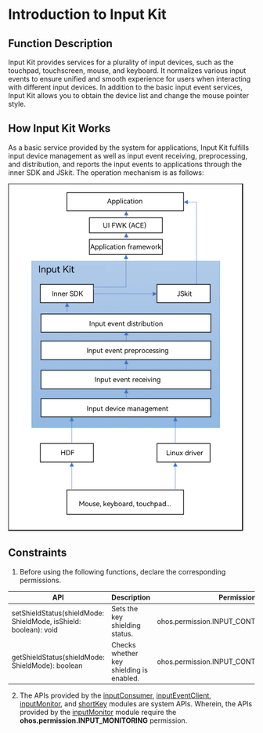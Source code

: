 # Introduction to Input Kit

## Function Description

Input Kit provides services for a plurality of input devices, such as the touchpad, touchscreen, mouse, and keyboard. It normalizes various input events to ensure unified and smooth experience for users when interacting with different input devices. In addition to the basic input event services, Input Kit allows you to obtain the device list and change the mouse pointer style.

 

## How Input Kit Works
As a basic service provided by the system for applications, Input Kit fulfills input device management as well as input event receiving, preprocessing, and distribution, and reports the input events to applications through the inner SDK and JSkit. The operation mechanism is as follows:

![MMI-operation](figures/MMI-operation.png)

<!--Del-->
## Constraints

1. Before using the following functions, declare the corresponding permissions.

  | API | Description| Permission|
  | ------------------------------------------------------------ | -------------------------- |-----|
  | setShieldStatus(shieldMode: ShieldMode, isShield: boolean): void | Sets the key shielding status.|ohos.permission.INPUT_CONTROL_DISPATCHING|
  | getShieldStatus(shieldMode: ShieldMode): boolean | Checks whether key shielding is enabled.|ohos.permission.INPUT_CONTROL_DISPATCHING|
    
2. The APIs provided by the [inputConsumer](inputconsumer-guidelines.md), [inputEventClient](inputeventclient-guidelines.md), [inputMonitor](inputmonitor-guidelines.md), and [shortKey](shortkey-guidelines.md) modules are system APIs. Wherein, the APIs provided by the [inputMonitor](inputmonitor-guidelines.md) module require the **ohos.permission.INPUT_MONITORING** permission.

<!--DelEnd-->
